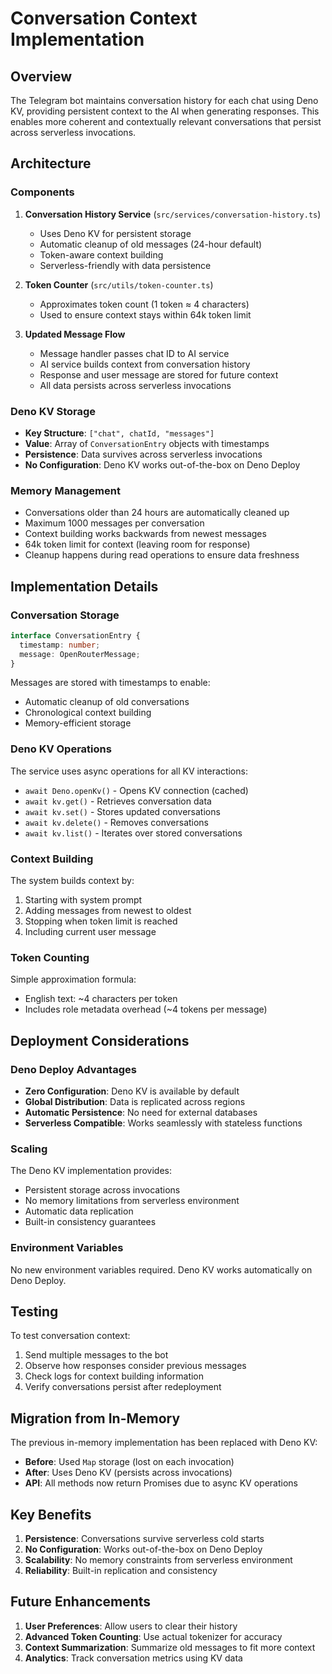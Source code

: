# Conversation Context Implementation

## Overview

The Telegram bot maintains conversation history for each chat using Deno KV, providing persistent context to the AI when generating responses. This enables more coherent and contextually relevant conversations that persist across serverless invocations.

## Architecture

### Components

1. **Conversation History Service** (`src/services/conversation-history.ts`)
   - Uses Deno KV for persistent storage
   - Automatic cleanup of old messages (24-hour default)
   - Token-aware context building
   - Serverless-friendly with data persistence

2. **Token Counter** (`src/utils/token-counter.ts`)
   - Approximates token count (1 token ≈ 4 characters)
   - Used to ensure context stays within 64k token limit

3. **Updated Message Flow**
   - Message handler passes chat ID to AI service
   - AI service builds context from conversation history
   - Response and user message are stored for future context
   - All data persists across serverless invocations

### Deno KV Storage

- **Key Structure**: `["chat", chatId, "messages"]`
- **Value**: Array of `ConversationEntry` objects with timestamps
- **Persistence**: Data survives across serverless invocations
- **No Configuration**: Deno KV works out-of-the-box on Deno Deploy

### Memory Management

- Conversations older than 24 hours are automatically cleaned up
- Maximum 1000 messages per conversation
- Context building works backwards from newest messages
- 64k token limit for context (leaving room for response)
- Cleanup happens during read operations to ensure data freshness

## Implementation Details

### Conversation Storage

```typescript
interface ConversationEntry {
  timestamp: number;
  message: OpenRouterMessage;
}
```

Messages are stored with timestamps to enable:
- Automatic cleanup of old conversations
- Chronological context building
- Memory-efficient storage

### Deno KV Operations

The service uses async operations for all KV interactions:
- `await Deno.openKv()` - Opens KV connection (cached)
- `await kv.get()` - Retrieves conversation data
- `await kv.set()` - Stores updated conversations
- `await kv.delete()` - Removes conversations
- `await kv.list()` - Iterates over stored conversations

### Context Building

The system builds context by:
1. Starting with system prompt
2. Adding messages from newest to oldest
3. Stopping when token limit is reached
4. Including current user message

### Token Counting

Simple approximation formula:
- English text: ~4 characters per token
- Includes role metadata overhead (~4 tokens per message)

## Deployment Considerations

### Deno Deploy Advantages

- **Zero Configuration**: Deno KV is available by default
- **Global Distribution**: Data is replicated across regions
- **Automatic Persistence**: No need for external databases
- **Serverless Compatible**: Works seamlessly with stateless functions

### Scaling

The Deno KV implementation provides:
- Persistent storage across invocations
- No memory limitations from serverless environment
- Automatic data replication
- Built-in consistency guarantees

### Environment Variables

No new environment variables required. Deno KV works automatically on Deno Deploy.

## Testing

To test conversation context:
1. Send multiple messages to the bot
2. Observe how responses consider previous messages
3. Check logs for context building information
4. Verify conversations persist after redeployment

## Migration from In-Memory

The previous in-memory implementation has been replaced with Deno KV:
- **Before**: Used `Map` storage (lost on each invocation)
- **After**: Uses Deno KV (persists across invocations)
- **API**: All methods now return Promises due to async KV operations

## Key Benefits

1. **Persistence**: Conversations survive serverless cold starts
2. **No Configuration**: Works out-of-the-box on Deno Deploy
3. **Scalability**: No memory constraints from serverless environment
4. **Reliability**: Built-in replication and consistency

## Future Enhancements

1. **User Preferences**: Allow users to clear their history
2. **Advanced Token Counting**: Use actual tokenizer for accuracy
3. **Context Summarization**: Summarize old messages to fit more context
4. **Analytics**: Track conversation metrics using KV data